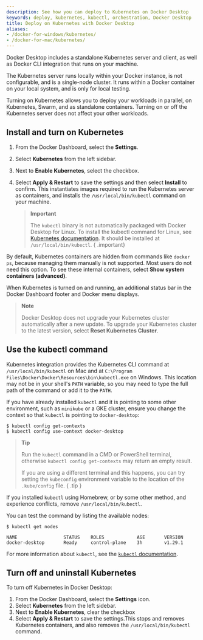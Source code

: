 ```yaml
---
description: See how you can deploy to Kubernetes on Docker Desktop
keywords: deploy, kubernetes, kubectl, orchestration, Docker Desktop
title: Deploy on Kubernetes with Docker Desktop
aliases:
- /docker-for-windows/kubernetes/
- /docker-for-mac/kubernetes/
---
```


Docker Desktop includes a standalone Kubernetes server and client,
as well as Docker CLI integration that runs on your machine. 

The Kubernetes server runs locally within your Docker instance, is not configurable, and is a single-node cluster. It runs within a Docker container on your local system, and
is only for local testing. 

Turning on Kubernetes allows you to deploy
your workloads in parallel, on Kubernetes, Swarm, and as standalone containers. Turning on or off the Kubernetes server does not affect your other
workloads.

## Install and turn on Kubernetes

1. From the Docker Dashboard, select the **Settings**.
2. Select **Kubernetes** from the left sidebar. 
3. Next to **Enable Kubernetes**, select the checkbox.
4. Select **Apply & Restart** to save the settings and then select **Install** to confirm. This instantiates images required to run the Kubernetes server as containers, and installs the `/usr/local/bin/kubectl` command on your machine.

   > **Important**
   >
   > The `kubectl` binary is not automatically packaged with Docker Desktop for Linux. To install the kubectl command for Linux, see [Kubernetes documentation](https://kubernetes.io/docs/tasks/tools/install-kubectl-linux/). It should be installed at `/usr/local/bin/kubectl`.
   { .important}

By default, Kubernetes containers are hidden from commands like `docker ps`, because managing them manually is not supported. Most users do not need this option. To see these internal containers, select **Show system containers (advanced)**. 

When Kubernetes is turned on and running, an additional status bar in the Docker Dashboard footer and Docker menu displays. 

> **Note**
>
> Docker Desktop does not upgrade your Kubernetes cluster automatically after a new update. To upgrade your Kubernetes cluster to the latest version, select **Reset Kubernetes Cluster**.

## Use the kubectl command

Kubernetes integration provides the Kubernetes CLI command
at `/usr/local/bin/kubectl` on Mac and at `C:\Program Files\Docker\Docker\Resources\bin\kubectl.exe` on Windows. This location may not be in your shell's `PATH`
variable, so you may need to type the full path of the command or add it to
the `PATH`.

If you have already installed `kubectl` and it is
pointing to some other environment, such as `minikube` or a GKE cluster, ensure you change the context so that `kubectl` is pointing to `docker-desktop`:

```console
$ kubectl config get-contexts
$ kubectl config use-context docker-desktop
```

> **Tip**
>
> Run the `kubectl` command in a CMD or PowerShell terminal, otherwise `kubectl config get-contexts` may return an empty result. 
>
> If you are using a different terminal and this happens, you can try setting the `kubeconfig` environment variable to the location of the `.kube/config` file. 
{ .tip }

If you installed `kubectl` using Homebrew, or by some other method, and
experience conflicts, remove `/usr/local/bin/kubectl`.

You can test the command by listing the available nodes:

```console
$ kubectl get nodes

NAME                 STATUS    ROLES            AGE       VERSION
docker-desktop       Ready     control-plane    3h        v1.29.1
```

For more information about `kubectl`, see the
[`kubectl` documentation](https://kubernetes.io/docs/reference/kubectl/overview/).

## Turn off and uninstall Kubernetes

To turn off Kubernetes in Docker Desktop:
1. From the Docker Dashboard, select the **Settings** icon.
2. Select **Kubernetes** from the left sidebar. 
3. Next to **Enable Kubernetes**, clear the checkbox
4. Select **Apply & Restart** to save the settings.This stops and removes Kubernetes containers, and also removes the `/usr/local/bin/kubectl` command.
